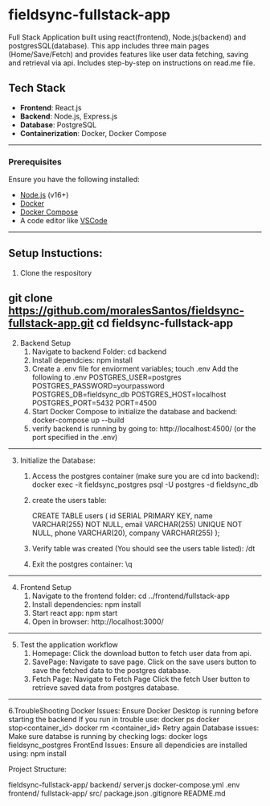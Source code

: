 # fieldsync-fullstack-app
Full Stack Application built using react(frontend), Node.js(backend) and postgresSQL(database). This app includes three main pages (Home/Save/Fetch) and provides features like user data fetching, saving and retrieval via api. Includes step-by-step on instructions on read.me file. 

## **Tech Stack**
- **Frontend**: React.js
- **Backend**: Node.js, Express.js
- **Database**: PostgreSQL
- **Containerization**: Docker, Docker Compose

---

### Prerequisites
Ensure you have the following installed:
- [Node.js](https://nodejs.org/) (v16+)
- [Docker](https://www.docker.com/)
- [Docker Compose](https://docs.docker.com/compose/)
- A code editor like [VSCode](https://code.visualstudio.com/)

---

Setup Instuctions: 
---
1. Clone the respository

git clone https://github.com/moralesSantos/fieldsync-fullstack-app.git
cd fieldsync-fullstack-app
---
2. Backend Setup
    1. Navigate to backend Folder: 
        cd backend
    2. Install dependcies:
        npm install
    3. Create a .env file for enviorment variables;
        touch .env
    Add the following to .env
        POSTGRES_USER=postgres
        POSTGRES_PASSWORD=yourpassword
        POSTGRES_DB=fieldsync_db
        POSTGRES_HOST=localhost
        POSTGRES_PORT=5432
        PORT=4500
    4. Start Docker Compose to initialize the database and backend: 
        docker-compose up --build
    5. verify backend is running by going to: 
        http://localhost:4500/
        (or the port specified in the .env)
---
3. Initialize the Database:
    1. Access the postgres container (make sure you are cd into backend):
        docker exec -it fieldsync_postgres psql -U postgres -d fieldsync_db
    2. create the users table:

        CREATE TABLE users (
            id SERIAL PRIMARY KEY,
            name VARCHAR(255) NOT NULL,
            email VARCHAR(255) UNIQUE NOT NULL,
            phone VARCHAR(20),
            company VARCHAR(255)
        );
    3. Verify table was created (You should see the users table listed): 
        /dt
    4. Exit the postgres container: 
        \q
---
4. Frontend Setup 
    1. Navigate to the frontend folder: 
        cd ../frontend/fullstack-app
    2. Install dependencies: 
        npm install 
    3. Start react app: 
        npm start 
    4. Open in browser: 
        http://localhost:3000/
---
5. Test the application workflow
    1. Homepage: Click the download button to fetch user data from api.
    2. SavePage:
        Navigate to save page.
        Click on the save users button to save the fetched data to the postgres database.
    3. Fetch Page: 
        Navigate to Fetch Page
        Click the fetch User button to retrieve saved data from postgres database. 
---
6.TroubleShooting
    Docker Issues: 
        Ensure Docker Desktop is running before starting the backend
        If you run in trouble use: 
            docker ps
            docker stop<container_id>
            docker rm <container_id>
        Retry again 
    Database issues: 
        Make sure databse is running by checking logs: 
            docker logs fieldsync_postgres
    FrontEnd Issues: 
        Ensure all dependicies are installed using: npm install


Project Structure: 

fieldsync-fullstack-app/
    backend/
        server.js 
        docker-compose.yml 
        .env 
    frontend/
        fullstack-app/
        src/
        package.json
    .gitignore
    README.md 

